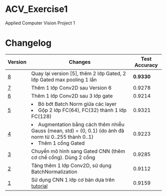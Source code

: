 # ACV_Exercise1
Applied Computer Vision Project 1

# Changelog

| Version | Changes | Test Accuracy |
| --- | --- | --- |
| [8][v8] | Quay lại version [5], thêm 2 lớp Gated, 2 lớp Gated max pooling 1 lần | **0.9330** |
| [7][v7] | Thêm 1 lớp Conv2D sau Version 6 | 0.9278 |
| [6][v6] | Thêm 1 lớp Conv2D sau 3 lớp gate | 0.9214 |
| [5][v5] | <lu><li>Bỏ bớt Batch Norm giữa các layer</li><li>Gộp 2 lớp FC(64), FC(32) thành 1 lớp FC(128)</li></lu> | 0.9321 |
| [4][v4] | <lu><li>Augmentation bằng cách thêm nhiễu Gauss (mean, std) = (0, 0.1) (do ảnh đã norm từ 0..255 thành 0..1)</li><li>Thêm 1 cổng Gated</li></lu> | 0.9223 |
| [3][v3] | Chuyển mô hình sang Gated CNN (thêm cơ chế cổng). Dùng 2 cổng | 0.9285 |
| [2][v2] | Tăng thêm 1 lớp Conv2D, sử dụng BatchNormalization | 0.9112 |
| [1][v1] | Sử dụng CNN 1 lớp cơ bản dựa trên [tutorial] | 0.9159 |

[v1]: https://www.kaggle.com/vinhloiit1327/exercise-fashionmnist?scriptVersionId=21110871
[v2]: https://www.kaggle.com/vinhloiit1327/exercise-fashionmnist?scriptVersionId=21217665
[v3]: https://www.kaggle.com/vinhloiit1327/exercise-fashionmnist?scriptVersionId=21219669
[v4]: https://www.kaggle.com/vinhloiit1327/exercise-fashionmnist?scriptVersionId=21221321
[v5]: https://www.kaggle.com/vinhloiit1327/exercise-fashionmnist?scriptVersionId=21221727
[v6]: https://www.kaggle.com/vinhloiit1327/exercise-fashionmnist?scriptVersionId=21223135
[v7]: https://www.kaggle.com/vinhloiit1327/exercise-fashionmnist?scriptVersionId=21305908
[v8]: https://www.kaggle.com/vinhloiit1327/fork-of-exercise-fashionmnist-6c1608?scriptVersionId=21343828
[tutorial]: https://www.kaggle.com/pavansanagapati/a-tutorial-cnn-model-fashion-mnist
